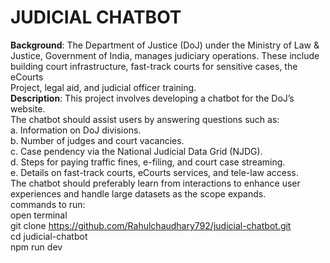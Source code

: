# JUDICIAL CHATBOT
<b>Background</b>: The Department of Justice (DoJ) under the Ministry of Law &
<br>
Justice, Government of India, manages judiciary operations. These include
<br>
building court infrastructure, fast-track courts for sensitive cases, the eCourts
<br>
Project, legal aid, and judicial officer training.
<br>
<b>Description</b>: This project involves developing a chatbot for the DoJ’s website.
<br>
The chatbot should assist users by answering questions such as:
<br>
a. Information on DoJ divisions.
<br>
b. Number of judges and court vacancies.
<br>
c. Case pendency via the National Judicial Data Grid (NJDG).
<br>
d. Steps for paying traffic fines, e-filing, and court case streaming.
<br>
e. Details on fast-track courts, eCourts services, and tele-law access.
<br>
The chatbot should preferably learn from interactions to enhance user
<br>
experiences and handle large datasets as the scope expands.
<br>
commands to run:
<br>
open terminal
<br>
git clone https://github.com/Rahulchaudhary792/judicial-chatbot.git
<br>
cd judicial-chatbot
<br>
npm run dev
